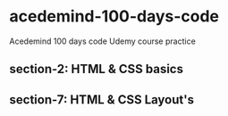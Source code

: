 # acedemind-100-days-code

Acedemind 100 days code Udemy course practice

## section-2: HTML & CSS basics

## section-7: HTML & CSS Layout's
